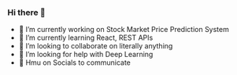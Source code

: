 ### Hi there 👋

<!--
**ashirrwad/ashirrwad** is a ✨ _special_ ✨ repository because its `README.md` (this file) appears on your GitHub profile.-->



- 🔭 I’m currently working on Stock Market Price Prediction System
- 🌱 I’m currently learning React, REST APIs 
- 👯 I’m looking to collaborate on literally anything
- 🤔 I’m looking for help with Deep Learning
- 💬 Hmu on Socials to communicate
